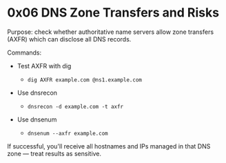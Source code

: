 # 0x06 DNS Zone Transfers and Risks

Purpose: check whether authoritative name servers allow zone transfers (AXFR) which can disclose all DNS records.

Commands:

- Test AXFR with dig
  - `dig AXFR example.com @ns1.example.com`

- Use dnsrecon
  - `dnsrecon -d example.com -t axfr`

- Use dnsenum
  - `dnsenum --axfr example.com`

If successful, you'll receive all hostnames and IPs managed in that DNS zone — treat results as sensitive.
